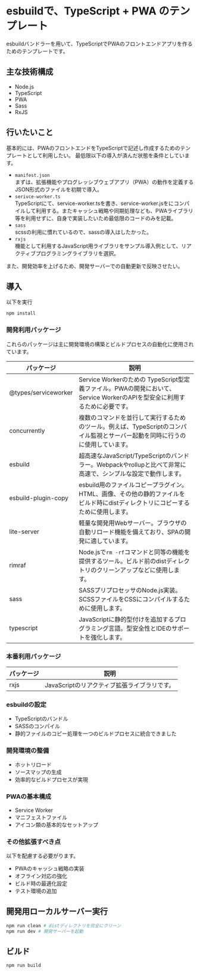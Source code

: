 # esbuildで、TypeScript + PWA のテンプレート

esbuildバンドラーを用いて、TypeScriptでPWAのフロントエンドアプリを作るためのテンプレートです。

## 主な技術構成
- Node.js
- TypeScript
- PWA
- Sass
- RxJS

## 行いたいこと

基本的には、PWAのフロントエンドをTypeScriptで記述し作成するためのテンプレートとして利用したい。
最低限以下の導入が済んだ状態を条件としています。

- `manifest.json`  
まずは、拡張機能やプログレッシブウェブアプリ（PWA）の動作を定義するJSON形式のファイルを初期で導入。
- `serivce-worker.ts`  
TypeScriptにて、service-worker.tsを書き、service-worker.jsをにコンパイルして利用する。またキャッシュ戦略や同期処理なども、PWAライブラリ等を利用せずに、自身で実装したいため最低限のコードのみを記載。
- `sass`  
scssの利用に慣れているので、sassの導入はしたかった。
- `rxjs`  
機能として利用するJavaScript用ライブラリをサンプル導入例として、リアクティブプログラミングライブラリを選択。

また、開発効率を上げるため、開発サーバーでの自動更新で反映させたい。



## 導入

以下を実行
```zsh
npm install
```

### 開発利用パッケージ
これらのパッケージは主に開発環境の構築とビルドプロセスの自動化に使用されています。

|パッケージ|説明|
|---|---|
|@types/serviceworker|Service Workerのための TypeScript型定義ファイル。PWAの開発において、Service WorkerのAPIを型安全に利用するために必要です。|
|concurrently|複数のコマンドを並行して実行するためのツール。例えば、TypeScriptのコンパイル監視とサーバー起動を同時に行うのに使用しています。|
|esbuild|超高速なJavaScript/TypeScriptのバンドラー。Webpackやrollupと比べて非常に高速で、シンプルな設定で動作します。|
|esbuild-plugin-copy|esbuild用のファイルコピープラグイン。HTML、画像、その他の静的ファイルをビルド時にdistディレクトリにコピーするために使用します。|
|lite-server|軽量な開発用Webサーバー。ブラウザの自動リロード機能を備えており、SPAの開発に適しています。|
|rimraf|Node.jsで`rm -rf`コマンドと同等の機能を提供するツール。ビルド前のdistディレクトリのクリーンアップなどに使用します。|
|sass|SASSプリプロセッサのNode.js実装。SCSSファイルをCSSにコンパイルするために使用します。
|typescript|JavaScriptに静的型付けを追加するプログラミング言語。型安全性とIDEのサポートを強化します。|


### 本番利用パッケージ
|パッケージ|説明|
|---|---|
|rxjs|JavaScriptのリアクティブ拡張ライブラリです。|


### esbuildの設定

- TypeScriptのバンドル
- SASSのコンパイル
- 静的ファイルのコピー処理を一つのビルドプロセスに統合できました


### 開発環境の整備

- ホットリロード
- ソースマップの生成
- 効率的なビルドプロセスが実現


### PWAの基本構成

- Service Worker
- マニフェストファイル
- アイコン類の基本的なセットアップ

### その他拡張すべき点
以下を配慮する必要がります。
- PWAのキャッシュ戦略の実装
- オフライン対応の強化
- ビルド時の最適化設定
- テスト環境の追加

## 開発用ローカルサーバー実行

```zsh
npm run clean # distディレクトリを完全にクリーン
npm run dev # 開発サーバーを起動
```

## ビルド

```zsh
npm run build
```
